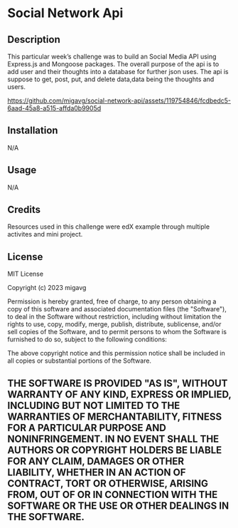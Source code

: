 # Social Network Api

## Description

This particular week’s challenge was to build an Social Media API using Express.js and Mongoose packages. The overall purpose of the api is to add user and their thoughts into a database for further json uses. 
The api is suppose to get, post, put, and delete data,data being the thoughts and users.


https://github.com/migavg/social-network-api/assets/119754846/fcdbedc5-6aad-45a8-a515-affda0b9905d

## Installation
N/A

## Usage





N/A

## Credits

Resources used in this challenge were edX example through multiple activites and mini project.


## License

MIT License

Copyright (c) 2023 migavg

Permission is hereby granted, free of charge, to any person obtaining a copy
of this software and associated documentation files (the "Software"), to deal
in the Software without restriction, including without limitation the rights
to use, copy, modify, merge, publish, distribute, sublicense, and/or sell
copies of the Software, and to permit persons to whom the Software is
furnished to do so, subject to the following conditions:

The above copyright notice and this permission notice shall be included in all
copies or substantial portions of the Software.

THE SOFTWARE IS PROVIDED "AS IS", WITHOUT WARRANTY OF ANY KIND, EXPRESS OR
IMPLIED, INCLUDING BUT NOT LIMITED TO THE WARRANTIES OF MERCHANTABILITY,
FITNESS FOR A PARTICULAR PURPOSE AND NONINFRINGEMENT. IN NO EVENT SHALL THE
AUTHORS OR COPYRIGHT HOLDERS BE LIABLE FOR ANY CLAIM, DAMAGES OR OTHER
LIABILITY, WHETHER IN AN ACTION OF CONTRACT, TORT OR OTHERWISE, ARISING FROM,
OUT OF OR IN CONNECTION WITH THE SOFTWARE OR THE USE OR OTHER DEALINGS IN THE
SOFTWARE.
---
